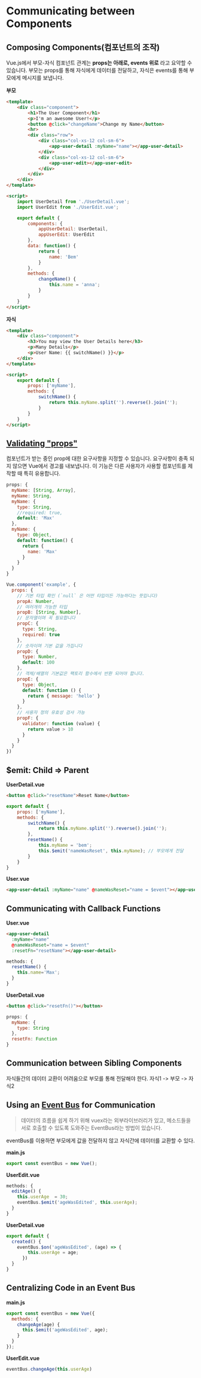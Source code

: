 # Communicating between Components

## Composing Components(컴포넌트의 조작)
Vue.js에서 부모-자식 컴포넌트 관계는 **props는 아래로, events 위로** 라고 요약할 수
있습니다. 부모는 props를 통해 자식에게 데이터를 전달하고, 자식은 events를 통해
부모에게 메시지를 보냅니다.

**부모**

```html
<template>
    <div class="component">
        <h1>The User Component</h1>
        <p>I'm an awesome User!</p>
        <button @click="changeName">Change my Name</button>
        <hr>
        <div class="row">
            <div class="col-xs-12 col-sm-6">
                <app-user-detail :myName="name"></app-user-detail>
            </div>
            <div class="col-xs-12 col-sm-6">
                <app-user-edit></app-user-edit>
            </div>
        </div>
    </div>
</template>

<script>
    import UserDetail from './UserDetail.vue';
    import UserEdit from './UserEdit.vue';

    export default {
        components: {
            appUserDetail: UserDetail,
            appUserEdit: UserEdit
        },
        data: function() {
            return {
                name: 'Bem'
            }
        },
        methods: {
            changeName() {
                this.name = 'anna';
            }
        }
    }
</script>
```

**자식**

```html
<template>
    <div class="component">
        <h3>You may view the User Details here</h3>
        <p>Many Details</p>
        <p>User Name: {{ switchName() }}</p>
    </div>
</template>

<script>
    export default {
        props: ['myName'],
        methods: {
            switchName() {
                return this.myName.split('').reverse().join('');
            }
        }
    }
</script>
```

## [Validating "props"](https://kr.vuejs.org/v2/guide/components.html#Prop-검증)
컴포넌트가 받는 중인 prop에 대한 요구사항을 지정할 수 있습니다. 요구사항이 충족
되지 않으면 Vue에서 경고를 내보냅니다. 이 기능은 다른 사용자가 사용할 컴포넌트를
제작할 때 특히 유용합니다.

```javascript
props: {
  myName: [String, Array],
  myName: String,
  myName: {
    type: String,
    //required: true,
    default: 'Max'
  },
  myName: {
    type: Object,
    default: function() {
      return {
        name: 'Max'
      }
    }
  }
}
```

```javascript
Vue.component('example', {
  props: {
    // 기본 타입 확인 (`null` 은 어떤 타입이든 가능하다는 뜻입니다)
    propA: Number,
    // 여러개의 가능한 타입
    propB: [String, Number],
    // 문자열이며 꼭 필요합니다
    propC: {
      type: String,
      required: true
    },
    // 숫자이며 기본 값을 가집니다
    propD: {
      type: Number,
      default: 100
    },
    // 객체/배열의 기본값은 팩토리 함수에서 반환 되어야 합니다.
    propE: {
      type: Object,
      default: function () {
        return { message: 'hello' }
      }
    },
    // 사용자 정의 유효성 검사 가능
    propF: {
      validator: function (value) {
        return value > 10
      }
    }
  }
})
```

## $emit: Child => Parent

**UserDetail.vue**

```html
<button @click="resetName">Reset Name</button>
```

```javascript
export default {
    props: ['myName'],
    methods: {
        switchName() {
            return this.myName.split('').reverse().join('');
        },
        resetName() {
            this.myName = 'bem';
            this.$emit('nameWasReset', this.myName); // 부모에게 전달
        }
    }
}
```

**User.vue**

```html
<app-user-detail :myName="name" @nameWasReset="name = $event"></app-user-detail>
```

## Communicating with Callback Functions

**User.vue**

```html
<app-user-detail
  :myName="name"
  @nameWasReset="name = $event"
  :resetFn="resetName"></app-user-detail>
```

```javascript
methods: {
  resetName() {
    this.name='Max';
  }
}
```

**UserDetail.vue**

```html
<button @click="resetFn()"></button>
```

```javascript
props: {
  myName: {
    type: String
  },
  resetFn: Function
}
```

## Communication between Sibling Components
자식들간의 데이터 교환이 어려움으로 부모를 통해 전달해야 한다.
자식1 -> 부모 -> 자식2

## Using an [Event Bus](https://vuejs-kr.github.io/jekyll/update/2017/02/13/vuejs-eventbus/) for Communication

> 데이터의 흐름을 쉽게 하기 위해 vuex라는 외부라이브러리가 있고, 메소드들을 서로 호출할 수 있도록 도와주는 EventBus라는 방법이 있습니다.

eventBus를 이용하면 부모에게 값을 전달하지 않고 자식간에 데이터를 교환할 수 있다.

**main.js**

```javascript
export const eventBus = new Vue();
```

**UserEdit.vue**

```javascript
methods: {
  editAge() {
    this.userAge  = 30;
    eventBus.$emit('ageWasEdited', this.userAge);
  }
}
```

**UserDetail.vue**

```javascript
export default {
  created() {
    eventBus.$on('ageWasEdited', (age) => {
        this.userAge = age;
      })
  }
}
```

## Centralizing Code in an Event Bus

**main.js**

```javascript
export const eventBus = new Vue({
  methods: {
    changeAge(age) {
      this.$emit('ageWasEdited', age);
    }
  }
});
```

**UserEdit.vue**

```javascript
eventBus.changeAge(this.userAge)
```
